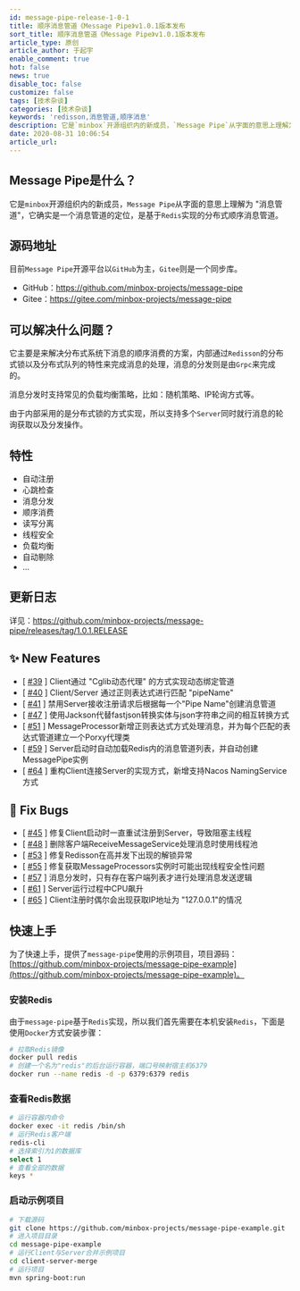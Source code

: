 ```yaml
---
id: message-pipe-release-1-0-1
title: 顺序消息管道《Message Pipe》v1.0.1版本发布
sort_title: 顺序消息管道《Message Pipe》v1.0.1版本发布
article_type: 原创
article_author: 于起宇
enable_comment: true
hot: false
news: true
disable_toc: false
customize: false
tags: [技术杂谈]
categories: [技术杂谈]
keywords: 'redisson,消息管道,顺序消息'
description: 它是`minbox`开源组织内的新成员，`Message Pipe`从字面的意思上理解为 "消息管道"，它确实是一个消息管道的定位，是基于`Redis`实现的分布式顺序消息管道。
date: 2020-08-31 10:06:54
article_url:
---
```


## Message Pipe是什么？

它是`minbox`开源组织内的新成员，`Message Pipe`从字面的意思上理解为 "消息管道"，它确实是一个消息管道的定位，是基于`Redis`实现的分布式顺序消息管道。

## 源码地址

目前`Message Pipe`开源平台以`GitHub`为主，`Gitee`则是一个同步库。

- GitHub：https://github.com/minbox-projects/message-pipe
- Gitee：https://gitee.com/minbox-projects/message-pipe

## 可以解决什么问题？

它主要是来解决分布式系统下消息的顺序消费的方案，内部通过`Redisson`的分布式锁以及分布式队列的特性来完成消息的处理，消息的分发则是由`Grpc`来完成的。

消息分发时支持常见的负载均衡策略，比如：随机策略、IP轮询方式等。

由于内部采用的是分布式锁的方式实现，所以支持多个`Server`同时就行消息的轮询获取以及分发操作。

## 特性

- 自动注册
- 心跳检查
- 消息分发
- 顺序消费
- 读写分离
- 线程安全
- 负载均衡
- 自动剔除
- ...

## 更新日志

详见：https://github.com/minbox-projects/message-pipe/releases/tag/1.0.1.RELEASE

## ✨ New Features

- [ [#39](https://github.com/minbox-projects/message-pipe/issues/39) ] Client通过 "Cglib动态代理" 的方式实现动态绑定管道
- [ [#40](https://github.com/minbox-projects/message-pipe/issues/40) ] Client/Server 通过正则表达式进行匹配 "pipeName"
- [ [#41](https://github.com/minbox-projects/message-pipe/issues/41) ] 禁用Server接收注册请求后根据每一个"Pipe Name"创建消息管道
- [ [#47](https://github.com/minbox-projects/message-pipe/issues/47) ] 使用Jackson代替fastjson转换实体与json字符串之间的相互转换方式
- [ [#51](https://github.com/minbox-projects/message-pipe/issues/51) ] MessageProcessor新增正则表达式方式处理消息，并为每个匹配的表达式管道建立一个Porxy代理类
- [ [#59](https://github.com/minbox-projects/message-pipe/issues/59) ] Server启动时自动加载Redis内的消息管道列表，并自动创建MessagePipe实例
- [ [#64](https://github.com/minbox-projects/message-pipe/issues/64) ] 重构Client连接Server的实现方式，新增支持Nacos NamingService方式

## 🐛 Fix Bugs

- [ [#45](https://github.com/minbox-projects/message-pipe/pull/45) ] 修复Client启动时一直重试注册到Server，导致阻塞主线程
- [ [#48](https://github.com/minbox-projects/message-pipe/issues/48) ] 删除客户端ReceiveMessageService处理消息时使用线程池
- [ [#53](https://github.com/minbox-projects/message-pipe/issues/53) ] 修复Redisson在高并发下出现的解锁异常
- [ [#55](https://github.com/minbox-projects/message-pipe/issues/55) ] 修复获取MessageProcessors实例时可能出现线程安全性问题
- [ [#57](https://github.com/minbox-projects/message-pipe/issues/57) ] 消息分发时，只有存在客户端列表才进行处理消息发送逻辑
- [ [#61](https://github.com/minbox-projects/message-pipe/issues/61) ] Server运行过程中CPU飙升
- [ [#65](https://github.com/minbox-projects/message-pipe/issues/65) ] Client注册时偶尔会出现获取IP地址为 "127.0.0.1"的情况

## 快速上手

为了快速上手，提供了`message-pipe`使用的示例项目，项目源码：[https://github.com/minbox-projects/message-pipe-example](https://github.com/minbox-projects/message-pipe-example)。

### 安装Redis

由于`message-pipe`基于`Redis`实现，所以我们首先需要在本机安装`Redis`，下面是使用`Docker`方式安装步骤：

```sh
# 拉取Redis镜像
docker pull redis
# 创建一个名为"redis"的后台运行容器，端口号映射宿主机6379
docker run --name redis -d -p 6379:6379 redis
```

### 查看Redis数据

```sh
# 运行容器内命令
docker exec -it redis /bin/sh
# 运行Redis客户端
redis-cli
# 选择索引为1的数据库
select 1
# 查看全部的数据
keys *
```

### 启动示例项目

```sh
# 下载源码
git clone https://github.com/minbox-projects/message-pipe-example.git
# 进入项目目录
cd message-pipe-example
# 运行Client与Server合并示例项目
cd client-server-merge
# 运行项目
mvn spring-boot:run
```
